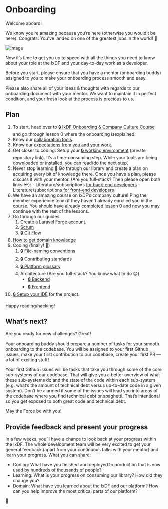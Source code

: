 # Onboarding

Welcome aboard!

We know you’re amazing because you’re here (otherwise you would’t be here).
Congrats: You've landed on one of the greatest jobs in the world! 🎉

![image](https://cdn.shopify.com/s/files/1/2297/6885/collections/plain_no_back_235x235@2x.png)

Now it’s time to get you up to speed with all the things you need to know about your role at the IxDF
and your day-to-day work as a developer.

Before you start, please ensure that you have a mentor (onboarding buddy) assigned to you
to make your onboarding process smooth and easy.

Please also share all of your ideas & thoughts with regards to our onboarding document with your mentor.
We want to maintain it in perfect condition, and your fresh look at the process is precious to us.

## Plan

1.  To start, head over to [🔒 IxDF Onboarding & Company Culture Course](https://www.interaction-design.org/courses/ixdf-company-culture-course) and go through lesson 0 where the onboarding isexplained.
1.  Know our [collaboration tools](../collaboration-tools.md).
1.  Know our [expectations from you and your work](../expectations.md).
1.  Get closer to coding: Setup your [🔒 working environment](https://github.com/InteractionDesignFoundation/IxDF-web/blob/develop/docs/environment/first-run/README.md) (private repository link).
    It’s a time-consuming step. While your tools are being downloaded or installed, you can read/do the next step.
1.  Never stop learning 📖 Go through our library and create a plan on acquiring every bit of knowledge there.
    Once you have a plan, please discuss it with your mentor. (Are you full-stack? Then please open both links ☀️): - Literature/subscriptions [for back-end developers](../../library/back-end/literature.md) - Literature/subscriptions [for front-end developers](../../library/front-end/literature.md)
1.  We have an amazing course on IxDF’s company culture! Ping the member experience team if they haven't already enrolled you in the course. You should have already completed lesson 0 and now you may continue with the rest of the lessons.
1.  Go through our guides:
    1. [Create a Laravel Forge account](onboarding__forge.md).
    1. [Scrum](../scrum/README.md)
    1. [🔒 Git Flow](https://github.com/InteractionDesignFoundation/IxDF-web/blob/develop/docs/workflows/git-flow.md)
1.  [How to get domain knowledge](onboarding--domain-knowledge.md)
1.  Coding (finally! 🎉)
    1. [🔒 File-naming conventions](https://github.com/InteractionDesignFoundation/IxDF-web/blob/develop/docs/code/naming-conventions.md)
    1. [🔒 Contributing standards](https://github.com/InteractionDesignFoundation/IxDF-web/blob/develop/CONTRIBUTING.md)
    1. [🔒 Platform glossary](https://github.com/InteractionDesignFoundation/IxDF-web/blob/develop/docs/glossary.md)
    1. Architecture (Are you full-stack? You know what to do 😊)
        - [🔒 Backend](https://github.com/InteractionDesignFoundation/IxDF-web/blob/develop/docs/code/backend/architecture.md)
        - [🔒 Frontend](https://github.com/InteractionDesignFoundation/IxDF-web/blob/develop/docs/code/frontend/architecture.md)
1.  [🔒 Setup your IDE](https://github.com/InteractionDesignFoundation/IxDF-web/blob/develop/docs/environment/IDE/README.md)
    for the project.

Happy reading/hacking!

## What’s next?

Are you ready for new challenges? Great!

Your onboarding buddy should prepare a number of tasks for your smooth onboarding to the codebase. You will be assigned to your first Github issues, make your first contribution to our codebase, create your first PR — a lot of exciting stuff!

Your first Github issues will be tasks that take you through some of the core sub-systems of our codebase. That will give you a better overview of what these sub-systems do and the state of the code within each sub-system (e.g. what’s the amount of technical debt versus up-to-date code in a given system). Don’t be alarmed if some of the issues will lead you into areas of the codebase where you find technical debt or spaghetti. That’s intentional so you get exposed to both great code and technical debt.

May the Force be with you!

## Provide feedback and present your progress

In a few weeks, you’ll have a chance to look back at your progress within the IxDF.
The whole development team will be very excited to get your general feedback
(apart from your continuous talks with your mentor) and learn your progress. What you can share:

-   Coding: What have you finished and deployed to production that is now used by hundreds of thousands of people?
-   Learning: What is your progress on consuming our library? How did they change you?
-   Domain: What have you learned about the IxDF and our platform?
    How can you help improve the most critical parts of our platform?

🦄
